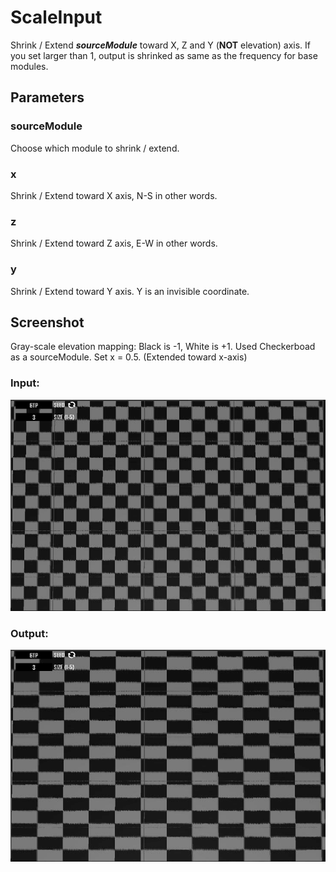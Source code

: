 # ScaleInput

Shrink / Extend _**sourceModule**_ toward X, Z and Y \(**NOT** elevation\) axis. If you set larger than 1, output is shrinked as same as the frequency for base modules.

## Parameters

### sourceModule

Choose which module to shrink / extend.

### x

Shrink / Extend toward X axis, N-S in other words.

### z

Shrink / Extend toward Z axis, E-W in other words.

### y

Shrink / Extend toward Y axis. Y is an invisible coordinate.

## Screenshot

Gray-scale elevation mapping: Black is -1, White is +1. Used Checkerboad as a sourceModule. Set x = 0.5. \(Extended toward x-axis\)

### Input:

![](/assets/Checkerboard.png)

### Output:

![](/assets/ScaleInput.png)

